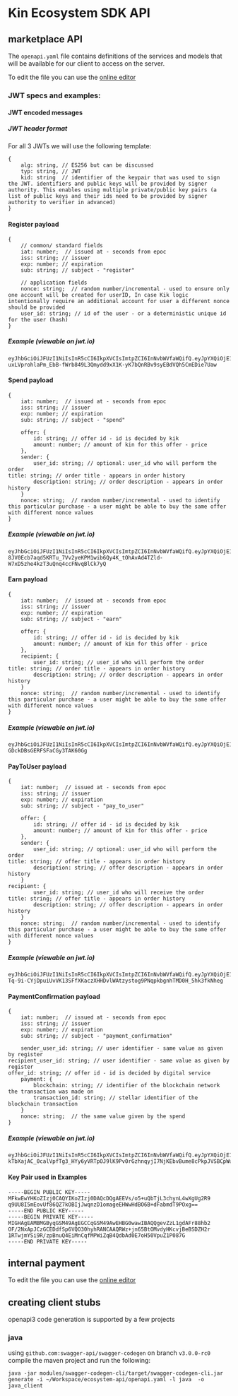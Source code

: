 # Kin Ecosystem SDK API

## marketplace API
The `openapi.yaml` file contains definitions of the services and models that will be available for our client to access on the server.

To edit the file you can use the [online editor](http://editor.swagger.io/?url=https://raw.githubusercontent.com/kinfoundation/ecosystem-api/master/openapi.yaml)

### JWT specs and examples:
#### JWT encoded messages
##### JWT header format

For all 3 JWTs we will use the following template:
```
{
	alg: string, // ES256 but can be discussed
	typ: string, // JWT
	kid: string  // identifier of the keypair that was used to sign the JWT. identifiers and public keys will be provided by signer authority. This enables using multiple private/public key pairs (a list of public keys and their ids need to be provided by signer authority to verifier in advanced)
}
```

#### Register payload
```
{
	// common/ standard fields
	iat: number;  // issued at - seconds from epoc
	iss: string; // issuer
	exp: number; // expiration
	sub: string; // subject - "register"

	// application fields
	nonce: string;  // random number/incremental - used to ensure only one account will be created for userID, In case Kik logic intentionally require an additional account for user a different nonce should be provided
	user_id: string; // id of the user - or a deterministic unique id for the user (hash)
}
```
##### Example (viewable on jwt.io)
```
eyJhbGciOiJFUzI1NiIsInR5cCI6IkpXVCIsImtpZCI6InNvbWVfaWQifQ.eyJpYXQiOjE1MTYyMzkwMjIsImlzcyI6ImtpayBzZXJ2ZXIiLCJleHAiOjE1MjYyMzkwMjIsInN1YiI6InJlZ2lzdGVyIiwidXNlcl9pZCI6ImFfaGFzaF9vbl9raWtfdXNlcl9pZCIsIm5vbmNlIjoic29tZSByYW5kb20gc3RyaW5nIn0.ubseKRWI_b2Dmb9ROuv-uxLVprohlaPm_EbB-fWrb849L3Qmydd9xX1K-yK7bQnRBv9syEBdVQh5CmEDie7Uaw
```

#### Spend payload
```
{
	iat: number;  // issued at - seconds from epoc
	iss: string; // issuer
	exp: number; // expiration
	sub: string; // subject - "spend"

	offer: {
		id: string; // offer id - id is decided by kik
		amount: number; // amount of kin for this offer - price
	},
	sender: {
		user_id: string; // optional: user_id who will perform the order
title: string; // order title - appears in order history
		description: string; // order description - appears in order history
	}
	nonce: string;  // random number/incremental - used to identify this particular purchase - a user might be able to buy the same offer with different nonce values
}
```
##### Example (viewable on jwt.io)
```
eyJhbGciOiJFUzI1NiIsInR5cCI6IkpXVCIsImtpZCI6InNvbWVfaWQifQ.eyJpYXQiOjE1MTYyMzkwMjIsImlzcyI6ImtpayBzZXJ2ZXIiLCJleHAiOjE1MjYyMzkwMjIsInN1YiI6InNwZW5kIiwib2ZmZXIiOnsiaWQiOiJPMTIzMTIzMTIzIiwiYW1vdW50Ijo1MDAwfSwic2VuZGVyIjp7InRpdGxlIjoiQmx1ZSBUaGVtZSIsImRlc2NyaXB0aW9uIjoiT2NlYW4gQmx1ZSIsInVzZXJfaWQiOiJzb21lX3VzZXIifSwibm9uY2UiOiJzb21lIHJhbmRvbSBzdHJpbmcifQ.SPvvD-8JV0Ecb7aqd5KRTu_7Vv2yeKPM1wib6Qy4K_tOhAvAd4TZld-W7xD5zhe4kzT3uQnq4ccFNvqBlCk7yQ
```
#### Earn payload
```
{
	iat: number;  // issued at - seconds from epoc
	iss: string; // issuer
	exp: number; // expiration
	sub: string; // subject - "earn"

	offer: {
		id: string; // offer id - id is decided by kik
		amount: number; // amount of kin for this offer - price
	},
	recipient: {
		user_id: string; // user_id who will perform the order
title: string; // order title - appears in order history
		description: string; // order description - appears in order history
	}
	nonce: string;  // random number/incremental - used to identify this particular purchase - a user might be able to buy the same offer with different nonce values
}
```
##### Example (viewable on jwt.io)
```
eyJhbGciOiJFUzI1NiIsInR5cCI6IkpXVCIsImtpZCI6InNvbWVfaWQifQ.eyJpYXQiOjE1MTYyMzkwMjIsImlzcyI6ImtpayBzZXJ2ZXIiLCJleHAiOjE1MjYyMzkwMjIsInN1YiI6ImVhcm4iLCJvZmZlciI6eyJpZCI6Ik8xMjMxMjMxMjMiLCJhbW91bnQiOjUwMDB9LCJyZWNpcGllbnQiOnsidGl0bGUiOiJCbHVlIFRoZW1lIiwiZGVzY3JpcHRpb24iOiJPY2VhbiBCbHVlIiwidXNlcl9pZCI6InNvbWVfdXNlciJ9LCJub25jZSI6InNvbWUgcmFuZG9tIHN0cmluZyJ9.OE_Z6jqa4IuY4t0thk0OEgVVeevSrnvRQjwEHXqMU6cGJK3cm257yZZPc9yG-GDckDBsGERFSFaCGy3TAK60Gg
```
#### PayToUser payload
```
{
	iat: number;  // issued at - seconds from epoc
	iss: string; // issuer
	exp: number; // expiration
	sub: string; // subject - "pay_to_user"

	offer: {
		id: string; // offer id - id is decided by kik
		amount: number; // amount of kin for this offer - price
	},
	sender: {
		user_id: string; // optional: user_id who will perform the order
title: string; // offer title - appears in order history
		description: string; // offer description - appears in order history
	}
recipient: {
		user_id: string; // user_id who will receive the order
title: string; // offer title - appears in order history
		description: string; // offer description - appears in order history
	}
	nonce: string;  // random number/incremental - used to identify this particular purchase - a user might be able to buy the same offer with different nonce values
}
```
##### Example (viewable on jwt.io)
```
eyJhbGciOiJFUzI1NiIsInR5cCI6IkpXVCIsImtpZCI6InNvbWVfaWQifQ.eyJpYXQiOjE1MTYyMzkwMjIsImlzcyI6ImtpayBzZXJ2ZXIiLCJleHAiOjE1MjYyMzkwMjIsInN1YiI6InBheV90b191c2VyIiwib2ZmZXIiOnsiaWQiOiJPMTIzMTIzMTIzIiwiYW1vdW50Ijo1MDAwfSwic2VuZGVyX29yZGVyIjp7InRpdGxlIjoiVGlwIEZyb20gRG9vZHkiLCJkZXNjcmlwdGlvbiI6IkRvb2R5IHRpcHBlZCB5b3UiLCJ1c2VyX2lkIjoidXNlcjpuaXR6YW4ifSwicmVjaXBpZW50X29yZGVyIjp7InRpdGxlIjoiVGlwIFRvIE5pdHphbiIsImRlc2NyaXB0aW9uIjoiWW91IHRpcHBlZCBOaXR6YW4iLCJ1c2VyX2lkIjoidXNlcjpkb29keSJ9LCJub25jZSI6InNvbWUgcmFuZG9tIHN0cmluZyJ9.XEH6zbelizwnu1Awi-Tq-9i-CYjDpuiUvVK13SFfXKaczXHHDvlWAtzystog9PNqpkbgnhTMD0H_5hk3fkNheg
```
#### PaymentConfirmation payload
```
{
	iat: number;  // issued at - seconds from epoc
	iss: string; // issuer
	exp: number; // expiration
	sub: string; // subject - "payment_confirmation"

	sender_user_id: string; // user identifier - same value as given by register
recipient_user_id: string; // user identifier - same value as given by register
offer_id: string; // offer id - id is decided by digital service
	payment: {
		blockchain: string; // identifier of the blockchain network the transaction was made on
		transaction_id: string; // stellar identifier of the blockchain transaction
	}
	nonce: string;  // the same value given by the spend
}
```
##### Example (viewable on jwt.io)
```
eyJhbGciOiJFUzI1NiIsInR5cCI6IkpXVCIsImtpZCI6InNvbWVfaWQifQ.eyJpYXQiOjE1MTYyMzkwMjIsImlzcyI6ImtpayIsImV4cCI6MTUyNjIzOTAyMiwic3ViIjoicGF5bWVudF9jb25maXJtYXRpb24iLCJvZmZlcl9pZCI6Ik8xMjMxMjMxMjMiLCJzZW5kZXJfdXNlcl9pZCI6InVzZXI6ZG9vZHkiLCJyZWNpcGllbnRfdXNlcl9pZCI6InVzZXI6bml0emFuIiwicGF5bWVudCI6eyJibG9ja2NoYWluIjoic3RlbGxhci1tYWlubmV0IiwidHJhbnNhY3Rpb25faWQiOiJ0cmFuc2FjdGlvbjoxMjM0NSJ9LCJub25jZSI6InNvbWUgcmFuZG9tIHN0cmluZyJ9.f2H0b-kTbXajAC_0calVpfTg3_HYy6yVRTpOJ9lK9Pv0rGzhnqyjI7NjKEbvBume8cPkpJVSBCpWud7t4GQoFg
```

#### Key Pair used in Examples
```
-----BEGIN PUBLIC KEY-----
MFkwEwYHKoZIzj0CAQYIKoZIzj0DAQcDQgAEEVs/o5+uQbTjL3chynL4wXgUg2R9
q9UU8I5mEovUf86QZ7kOBIjJwqnzD1omageEHWwHdBO6B+dFabmdT9POxg==
-----END PUBLIC KEY-----
-----BEGIN PRIVATE KEY-----
MIGHAgEAMBMGByqGSM49AgEGCCqGSM49AwEHBG0wawIBAQQgevZzL1gdAFr88hb2
OF/2NxApJCzGCEDdfSp6VQO30hyhRANCAAQRWz+jn65BtOMvdyHKcvjBeBSDZH2r
1RTwjmYSi9R/zpBnuQ4EiMnCqfMPWiZqB4QdbAd0E7oH50VpuZ1P087G
-----END PRIVATE KEY-----
```

## internal payment

To edit the file you can use the [online editor](http://editor.swagger.io/?url=https://raw.githubusercontent.com/kinfoundation/ecosystem-api/master/payment.yaml)

## creating client stubs

openapi3 code generation is supported by a few projects

### java

using `github.com:swagger-api/swagger-codegen` on branch `v3.0.0-rc0` compile the maven project and run the following:
```
java -jar modules/swagger-codegen-cli/target/swagger-codegen-cli.jar generate -i ~/Workspace/ecosystem-api/openapi.yaml -l java  -o java_client
```
